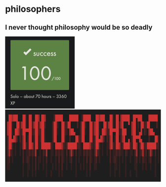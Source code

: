 # philosophers
## I never thought philosophy would be so deadly
<img width="225" alt="100.png" src="https://github.com/eschirni/philosophers/blob/master/readme_src/100.png"><img width="770" height="234" alt="100.png" src="https://github.com/eschirni/philosophers/blob/master/readme_src/philosophers.png">
